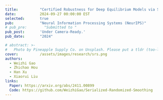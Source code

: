 ```yaml
---
title:          "Certified Robustness for Deep Equilibrium Models via Serialized Random Smoothing"
date:           2024-09-27 00:00:00 EST
selected:       true
pub:            "Neural Information Processing Systems (NeurIPS)"
# pub_pre:        "Submitted to "
pub_post:       'Under Camera-Ready.'
pub_date:       "2024"

# abstract: >-
#   Photo by Pineapple Supply Co. on Unsplash. Please put a tldr (too-long-didnt-read, 1~2 sentences) of your publication here. It is not recommended to put the actual abstract here because it is usually too long to fit in. $\LaTeX$ is supported. $a=b+c$.
cover:          /assets/images/research/srs.png
authors:
  - Weizhi Gao
  - Zhichao Hou
  - Han Xu
  - Xiaorui Liu
links:
  Paper: https://arxiv.org/abs/2411.00899
  Code: https://github.com/WeizhiGao/Serialized-Randomized-Smoothing
---
```

